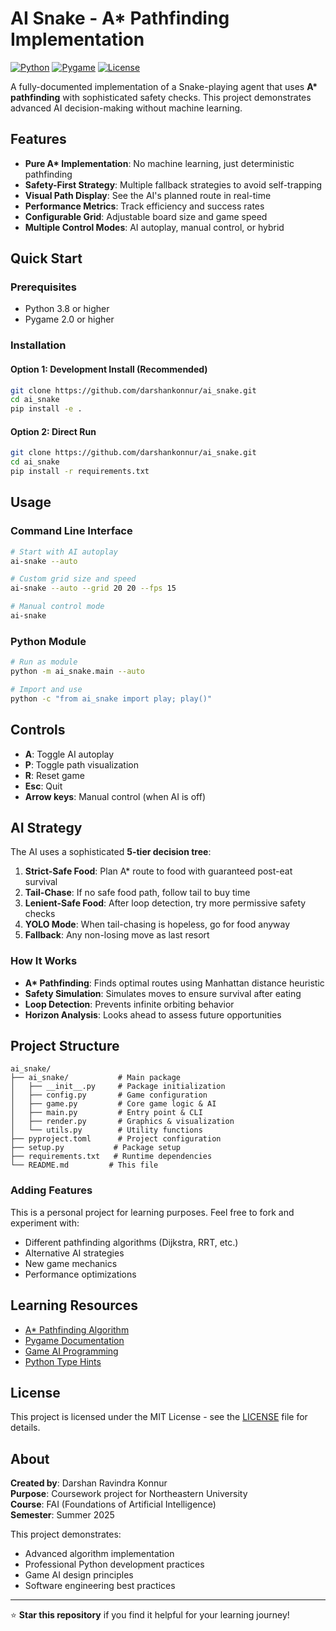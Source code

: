 # AI Snake - A* Pathfinding Implementation

[![Python](https://img.shields.io/badge/Python-3.8+-blue.svg)](https://www.python.org/downloads/)
[![Pygame](https://img.shields.io/badge/Pygame-2.0+-green.svg)](https://www.pygame.org/)
[![License](https://img.shields.io/badge/License-MIT-yellow.svg)](LICENSE)

A fully-documented implementation of a Snake-playing agent that uses **A\* pathfinding** with sophisticated safety checks. This project demonstrates advanced AI decision-making without machine learning.

## Features

- **Pure A\* Implementation**: No machine learning, just deterministic pathfinding
- **Safety-First Strategy**: Multiple fallback strategies to avoid self-trapping
- **Visual Path Display**: See the AI's planned route in real-time
- **Performance Metrics**: Track efficiency and success rates
- **Configurable Grid**: Adjustable board size and game speed
- **Multiple Control Modes**: AI autoplay, manual control, or hybrid

## Quick Start

### Prerequisites
- Python 3.8 or higher
- Pygame 2.0 or higher

### Installation

#### Option 1: Development Install (Recommended)
```bash
git clone https://github.com/darshankonnur/ai_snake.git
cd ai_snake
pip install -e .
```

#### Option 2: Direct Run
```bash
git clone https://github.com/darshankonnur/ai_snake.git
cd ai_snake
pip install -r requirements.txt
```

## Usage

### Command Line Interface
```bash
# Start with AI autoplay
ai-snake --auto

# Custom grid size and speed
ai-snake --auto --grid 20 20 --fps 15

# Manual control mode
ai-snake
```

### Python Module
```bash
# Run as module
python -m ai_snake.main --auto

# Import and use
python -c "from ai_snake import play; play()"
```

## Controls

- **A**: Toggle AI autoplay
- **P**: Toggle path visualization
- **R**: Reset game
- **Esc**: Quit
- **Arrow keys**: Manual control (when AI is off)

## AI Strategy

The AI uses a sophisticated **5-tier decision tree**:

1. **Strict-Safe Food**: Plan A* route to food with guaranteed post-eat survival
2. **Tail-Chase**: If no safe food path, follow tail to buy time
3. **Lenient-Safe Food**: After loop detection, try more permissive safety checks
4. **YOLO Mode**: When tail-chasing is hopeless, go for food anyway
5. **Fallback**: Any non-losing move as last resort

### How It Works
- **A\* Pathfinding**: Finds optimal routes using Manhattan distance heuristic
- **Safety Simulation**: Simulates moves to ensure survival after eating
- **Loop Detection**: Prevents infinite orbiting behavior
- **Horizon Analysis**: Looks ahead to assess future opportunities

## Project Structure

```
ai_snake/
├── ai_snake/           # Main package
│   ├── __init__.py     # Package initialization
│   ├── config.py       # Game configuration
│   ├── game.py         # Core game logic & AI
│   ├── main.py         # Entry point & CLI
│   ├── render.py       # Graphics & visualization
│   └── utils.py        # Utility functions
├── pyproject.toml      # Project configuration
├── setup.py           # Package setup
├── requirements.txt   # Runtime dependencies
└── README.md         # This file
```

### Adding Features
This is a personal project for learning purposes. Feel free to fork and experiment with:
- Different pathfinding algorithms (Dijkstra, RRT, etc.)
- Alternative AI strategies
- New game mechanics
- Performance optimizations

## Learning Resources

- [A* Pathfinding Algorithm](https://en.wikipedia.org/wiki/A*_search_algorithm)
- [Pygame Documentation](https://www.pygame.org/docs/)
- [Game AI Programming](https://www.gameaipro.com/)
- [Python Type Hints](https://docs.python.org/3/library/typing.html)

## License

This project is licensed under the MIT License - see the [LICENSE](LICENSE) file for details.

## About

**Created by**: Darshan Ravindra Konnur  
**Purpose**: Coursework project for Northeastern University  
**Course**: FAI (Foundations of Artificial Intelligence)  
**Semester**: Summer 2025  

This project demonstrates:
- Advanced algorithm implementation
- Professional Python development practices
- Game AI design principles
- Software engineering best practices

---

⭐ **Star this repository** if you find it helpful for your learning journey! 